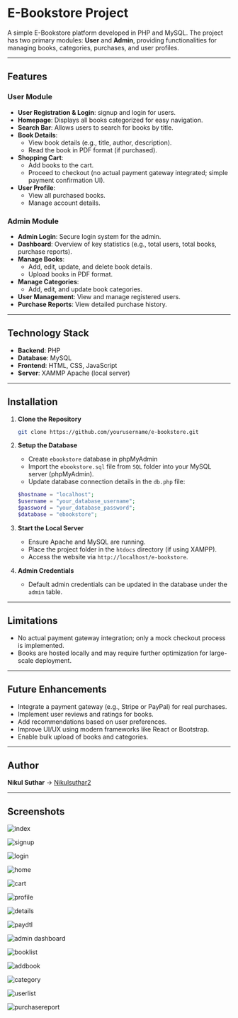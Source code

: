 # E-Bookstore Project

A simple E-Bookstore platform developed in PHP and MySQL. The project has two primary modules: **User** and **Admin**, providing functionalities for managing books, categories, purchases, and user profiles.

---

## Features

### User Module
- **User Registration & Login**: signup and login for users.
- **Homepage**: Displays all books categorized for easy navigation.
- **Search Bar**: Allows users to search for books by title.
- **Book Details**:
  - View book details (e.g., title, author, description).
  - Read the book in PDF format (if purchased).
- **Shopping Cart**:
  - Add books to the cart.
  - Proceed to checkout (no actual payment gateway integrated; simple payment confirmation UI).
- **User Profile**:
  - View all purchased books.
  - Manage account details.

### Admin Module
- **Admin Login**: Secure login system for the admin.
- **Dashboard**: Overview of key statistics (e.g., total users, total books, purchase reports).
- **Manage Books**:
  - Add, edit, update, and delete book details.
  - Upload books in PDF format.
- **Manage Categories**:
  - Add, edit, and update book categories.
- **User Management**: View and manage registered users.
- **Purchase Reports**: View detailed purchase history.

---

## Technology Stack
- **Backend**: PHP
- **Database**: MySQL
- **Frontend**: HTML, CSS, JavaScript
- **Server**: XAMMP Apache (local server)

---

## Installation

1. **Clone the Repository**
   ```bash
   git clone https://github.com/yourusername/e-bookstore.git
   ```

2. **Setup the Database**
   - Create `ebookstore` database in phpMyAdmin 
   - Import the `ebookstore.sql` file from `SQL` folder into your MySQL server (phpMyAdmin).
   - Update database connection details in the `db.php` file:
    ```php
    $hostname = "localhost";
    $username = "your_database_username";
    $password = "your_database_password";
    $database = "ebookstore";
    ```

3. **Start the Local Server**
   - Ensure Apache and MySQL are running.
   - Place the project folder in the `htdocs` directory (if using XAMPP).
   - Access the website via `http://localhost/e-bookstore`.

4. **Admin Credentials**
   - Default admin credentials can be updated in the database under the `admin` table.

---

## Limitations
- No actual payment gateway integration; only a mock checkout process is implemented.
- Books are hosted locally and may require further optimization for large-scale deployment.

---

## Future Enhancements
- Integrate a payment gateway (e.g., Stripe or PayPal) for real purchases.
- Implement user reviews and ratings for books.
- Add recommendations based on user preferences.
- Improve UI/UX using modern frameworks like React or Bootstrap.
- Enable bulk upload of books and categories.


---

## Author
**Nikul Suthar** -> [Nikulsuthar2](https://github.com/Nikulsuthar2)

---
## Screenshots

![index](https://github.com/Nikulsuthar2/EBookStore/blob/main/Screenshot/index.png?raw=true)

![signup](https://github.com/Nikulsuthar2/EBookStore/blob/main/Screenshot/usersignin.png?raw=true)

![login](https://github.com/Nikulsuthar2/EBookStore/blob/main/Screenshot/user%20login.png?raw=true)

![home](https://github.com/Nikulsuthar2/EBookStore/blob/main/Screenshot/home.png?raw=true)

![cart](https://github.com/Nikulsuthar2/EBookStore/blob/main/Screenshot/cart.png?raw=true)

![profile](https://github.com/Nikulsuthar2/EBookStore/blob/main/Screenshot/userprofile.png?raw=true)

![details](https://github.com/Nikulsuthar2/EBookStore/blob/main/Screenshot/bookdetail.png?raw=true)

![paydtl](https://github.com/Nikulsuthar2/EBookStore/blob/main/Screenshot/payment.png?raw=true)

![admin dashboard](https://github.com/Nikulsuthar2/EBookStore/blob/main/Screenshot/adminhome.png?raw=true)

![booklist](https://github.com/Nikulsuthar2/EBookStore/blob/main/Screenshot/bookslist.png?raw=true)

![addbook](https://github.com/Nikulsuthar2/EBookStore/blob/main/Screenshot/addbook.png?raw=true)

![category](https://github.com/Nikulsuthar2/EBookStore/blob/main/Screenshot/bookcategorylist.png?raw=true)

![userlist](https://github.com/Nikulsuthar2/EBookStore/blob/main/Screenshot/userlist.png?raw=true)

![purchasereport](https://github.com/Nikulsuthar2/EBookStore/blob/main/Screenshot/bookpurchasereport.png?raw=true)